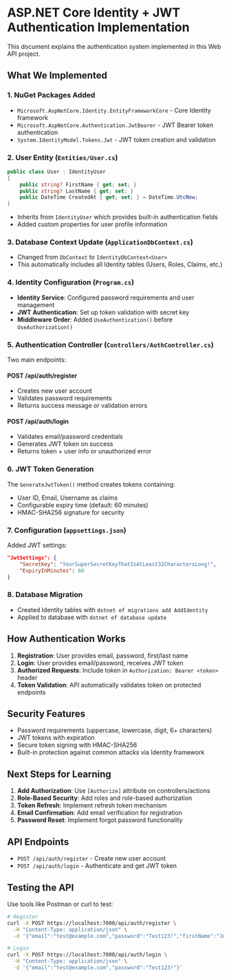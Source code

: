 # ASP.NET Core Identity + JWT Authentication Implementation

This document explains the authentication system implemented in this Web API project.

## What We Implemented

### 1. **NuGet Packages Added**
- `Microsoft.AspNetCore.Identity.EntityFrameworkCore` - Core Identity framework
- `Microsoft.AspNetCore.Authentication.JwtBearer` - JWT Bearer token authentication
- `System.IdentityModel.Tokens.Jwt` - JWT token creation and validation

### 2. **User Entity (`Entities/User.cs`)**
```csharp
public class User : IdentityUser
{
    public string? FirstName { get; set; }
    public string? LastName { get; set; }
    public DateTime CreatedAt { get; set; } = DateTime.UtcNow;
}
```
- Inherits from `IdentityUser` which provides built-in authentication fields
- Added custom properties for user profile information

### 3. **Database Context Update (`ApplicationDbContext.cs`)**
- Changed from `DbContext` to `IdentityDbContext<User>`
- This automatically includes all Identity tables (Users, Roles, Claims, etc.)

### 4. **Identity Configuration (`Program.cs`)**
- **Identity Service**: Configured password requirements and user management
- **JWT Authentication**: Set up token validation with secret key
- **Middleware Order**: Added `UseAuthentication()` before `UseAuthorization()`

### 5. **Authentication Controller (`Controllers/AuthController.cs`)**
Two main endpoints:

#### **POST /api/auth/register**
- Creates new user account
- Validates password requirements
- Returns success message or validation errors

#### **POST /api/auth/login**
- Validates email/password credentials
- Generates JWT token on success
- Returns token + user info or unauthorized error

### 6. **JWT Token Generation**
The `GenerateJwtToken()` method creates tokens containing:
- User ID, Email, Username as claims
- Configurable expiry time (default: 60 minutes)
- HMAC-SHA256 signature for security

### 7. **Configuration (`appsettings.json`)**
Added JWT settings:
```json
"JwtSettings": {
    "SecretKey": "YourSuperSecretKeyThatIsAtLeast32CharactersLong!",
    "ExpiryInMinutes": 60
}
```

### 8. **Database Migration**
- Created Identity tables with `dotnet ef migrations add AddIdentity`
- Applied to database with `dotnet ef database update`

## How Authentication Works

1. **Registration**: User provides email, password, first/last name
2. **Login**: User provides email/password, receives JWT token
3. **Authorized Requests**: Include token in `Authorization: Bearer <token>` header
4. **Token Validation**: API automatically validates token on protected endpoints

## Security Features

- Password requirements (uppercase, lowercase, digit, 6+ characters)
- JWT tokens with expiration
- Secure token signing with HMAC-SHA256
- Built-in protection against common attacks via Identity framework

## Next Steps for Learning

1. **Add Authorization**: Use `[Authorize]` attribute on controllers/actions
2. **Role-Based Security**: Add roles and role-based authorization
3. **Token Refresh**: Implement refresh token mechanism
4. **Email Confirmation**: Add email verification for registration
5. **Password Reset**: Implement forgot password functionality

## API Endpoints

- `POST /api/auth/register` - Create new user account
- `POST /api/auth/login` - Authenticate and get JWT token

## Testing the API

Use tools like Postman or curl to test:

```bash
# Register
curl -X POST https://localhost:7000/api/auth/register \
  -H "Content-Type: application/json" \
  -d '{"email":"test@example.com","password":"Test123!","firstName":"John","lastName":"Doe"}'

# Login
curl -X POST https://localhost:7000/api/auth/login \
  -H "Content-Type: application/json" \
  -d '{"email":"test@example.com","password":"Test123!"}'
```